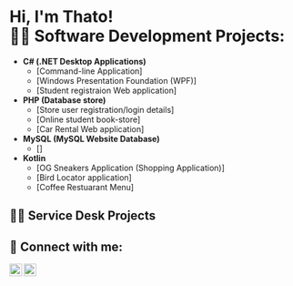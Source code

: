 <h1>Hi, I'm Thato! <br/

<h2>👨‍💻 Software Development Projects:</h2>

- <b>C# (.NET Desktop Applications)</b>
  - [Command-line Application]
  - [Windows Presentation Foundation (WPF)]
  - [Student registraion Web application]
- <b> PHP (Database store)</b>
  - [Store user registration/login details]
  - [Online student book-store]
  - [Car Rental Web application]
- <b>MySQL (MySQL Website Database)</b>
  - []
- <b>Kotlin</b>
  - [OG Sneakers Application (Shopping Application)]
  - [Bird Locator application]
  - [Coffee Restuarant Menu]
    
<h2> 👨‍💻 Service Desk Projects</h2>




<h2> 🤳 Connect with me:</h2>

[<img align="left" alt="ThatoMore | LinkedIn" width="22px" src="https://cdn.jsdelivr.net/npm/simple-icons@v3/icons/linkedin.svg" />][linkedin]
[<img align="left" alt="ThatoMore | Instagram" width="22px" src="https://cdn.jsdelivr.net/npm/simple-icons@v3/icons/instagram.svg" />][instagram]

[instagram]: https://www.instagram.com/that0_za
[linkedin]:  https://www.linkedin.com/in/thato-more-a0636a233/

<!--
**More-jnr/More-jnr** is a ✨ _special_ ✨ repository because its `README.md` (this file) appears on your GitHub profile.

Here are some ideas to get you started:

- 🔭 I’m currently working on ...
- 🌱 I’m currently learning ...
- 👯 I’m looking to collaborate on ...
- 🤔 I’m looking for help with ...
- 💬 Ask me about ...
- 📫 How to reach me: ...
- 😄 Pronouns: ...
- ⚡ Fun fact: ...
-->
